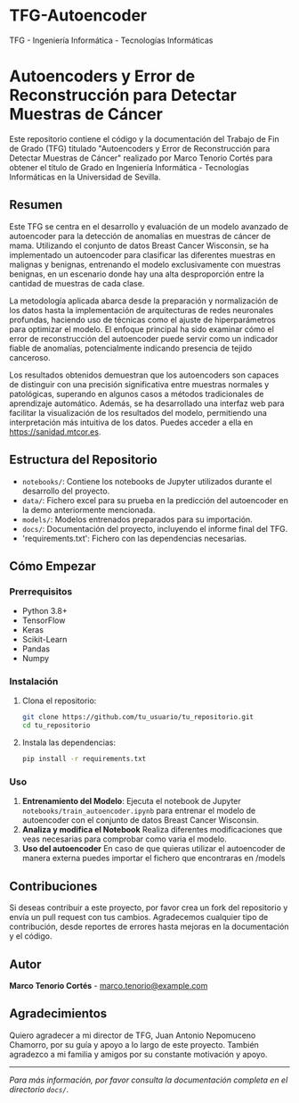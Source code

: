 # TFG-Autoencoder
TFG - Ingeniería Informática - Tecnologías Informáticas
# Autoencoders y Error de Reconstrucción para Detectar Muestras de Cáncer

Este repositorio contiene el código y la documentación del Trabajo de Fin de Grado (TFG) titulado "Autoencoders y Error de Reconstrucción para Detectar Muestras de Cáncer" realizado por Marco Tenorio Cortés para obtener el título de Grado en Ingeniería Informática - Tecnologías Informáticas en la Universidad de Sevilla.

## Resumen

Este TFG se centra en el desarrollo y evaluación de un modelo avanzado de autoencoder para la detección de anomalías en muestras de cáncer de mama. Utilizando el conjunto de datos Breast Cancer Wisconsin, se ha implementado un autoencoder para clasificar las diferentes muestras en malignas y benignas, entrenando el modelo exclusivamente con muestras benignas, en un escenario donde hay una alta desproporción entre la cantidad de muestras de cada clase.

La metodología aplicada abarca desde la preparación y normalización de los datos hasta la implementación de arquitecturas de redes neuronales profundas, haciendo uso de técnicas como el ajuste de hiperparámetros para optimizar el modelo. El enfoque principal ha sido examinar cómo el error de reconstrucción del autoencoder puede servir como un indicador fiable de anomalías, potencialmente indicando presencia de tejido canceroso.

Los resultados obtenidos demuestran que los autoencoders son capaces de distinguir con una precisión significativa entre muestras normales y patológicas, superando en algunos casos a métodos tradicionales de aprendizaje automático. Además, se ha desarrollado una interfaz web para facilitar la visualización de los resultados del modelo, permitiendo una interpretación más intuitiva de los datos. Puedes acceder a ella en https://sanidad.mtcor.es.

## Estructura del Repositorio

- `notebooks/`: Contiene los notebooks de Jupyter utilizados durante el desarrollo del proyecto.
- `data/`: Fichero excel para su prueba en la predicción del autoencoder en la demo anteriormente mencionada.
- `models/`: Modelos entrenados preparados para su importación.
- `docs/`: Documentación del proyecto, incluyendo el informe final del TFG.
- 'requirements.txt': Fichero con las dependencias necesarias.

## Cómo Empezar

### Prerrequisitos

- Python 3.8+
- TensorFlow
- Keras
- Scikit-Learn
- Pandas
- Numpy

### Instalación

1. Clona el repositorio:
    ```bash
    git clone https://github.com/tu_usuario/tu_repositorio.git
    cd tu_repositorio
    ```

2. Instala las dependencias:
    ```bash
    pip install -r requirements.txt
    ```

### Uso

1. **Entrenamiento del Modelo**:
    Ejecuta el notebook de Jupyter `notebooks/train_autoencoder.ipynb` para entrenar el modelo de autoencoder con el conjunto de datos Breast Cancer Wisconsin.
2. **Analiza y modifica el Notebook**
   Realiza diferentes modificaciones que veas necesarias para comprobar como varia el modelo.
3. **Uso del autoencoder**
   En caso de que quieras utilizar el autoencoder de manera externa puedes importar el fichero que encontraras en /models

## Contribuciones

Si deseas contribuir a este proyecto, por favor crea un fork del repositorio y envía un pull request con tus cambios. Agradecemos cualquier tipo de contribución, desde reportes de errores hasta mejoras en la documentación y el código.

## Autor

**Marco Tenorio Cortés** - [marco.tenorio@example.com](mailto:marcotencortes@hotmail.com)

## Agradecimientos

Quiero agradecer a mi director de TFG, Juan Antonio Nepomuceno Chamorro, por su guía y apoyo a lo largo de este proyecto. También agradezco a mi familia y amigos por su constante motivación y apoyo.

---

*Para más información, por favor consulta la documentación completa en el directorio `docs/`.*
